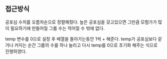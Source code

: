 ## 접근방식

공포심 수치를 오름차순으로 정렬해줬다.
높은 공포심을 갖고있으면 그만큼 모험가가 많이 필요하기에 만들어질 그룹 수는 적어질 수 밖에 없다.

temp 변수를 0으로 설정 후
배열을 돌아가는동안 1씩 + 해준다.
temp가 공포심보다 같거나 커지는 순간 그룹의 수를 하나 늘리고 다시 temp를 0으로 초기화 해주는 식으로 진행하였다.
